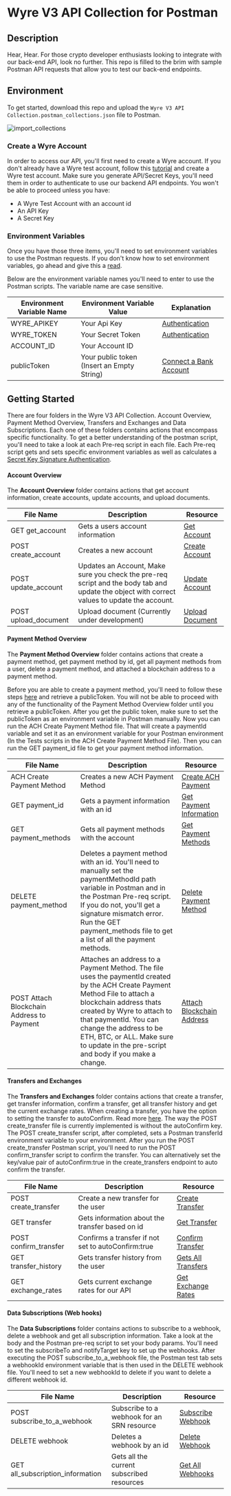 # Wyre V3 API Collection for Postman

## Description

Hear, Hear. For those crypto developer enthusiasts looking to integrate with our back-end API, look no further. This repo is filled to the brim with sample Postman API requests that allow you to test our back-end endpoints.

## Environment

To get started, download this repo and upload the `Wyre V3 API Collection.postman_collections.json` file to Postman.

![import_collections](https://media.giphy.com/media/5z5Z9IxUP5QeMtMK9Z/giphy.gif)

### Create a Wyre Account

In order to access our API, you'll first need to create a Wyre account. If you don't already have a Wyre test account, follow this [tutorial](https://support.sendwyre.com/getting-started/how-to-sign-up-for-wyre-as-a-partner) and create a Wyre test account. Make sure you generate API/Secret Keys, you'll need them in order to authenticate to use our backend API endpoints. You won't be able to proceed unless you have:

- A Wyre Test Account with an account id
- An API Key
- A Secret Key

### Environment Variables

Once you have those three items, you'll need to set environment variables to use the Postman requests. If you don't know how to set environment variables, go ahead and give this a [read](https://blog.getpostman.com/2014/02/20/using-variables-inside-postman-and-collection-runner/).

Below are the environment variable names you'll need to enter to use the Postman scripts. The variable name are case sensitive.

| **Environment Variable Name** | **Environment Variable Value**             | **Explanation**                                                                    |
| ----------------------------- | ------------------------------------------ | ---------------------------------------------------------------------------------- |
| WYRE_APIKEY                   | Your Api Key                               | [Authentication](https://docs.sendwyre.com/docs/authentication)                    |
| WYRE_TOKEN                    | Your Secret Token                          | [Authentication](https://docs.sendwyre.com/docs/authentication)                    |
| ACCOUNT_ID                    | Your Account ID                            |
| publicToken                   | Your public token (Insert an Empty String) | [Connect a Bank Account](https://docs.sendwyre.com/docs/create-ach-payment-method) |

## Getting Started

There are four folders in the Wyre V3 API Collection. Account Overview, Payment Method Overview, Transfers and Exchanges and Data Subscriptions. Each one of these folders contains actions that encompass specific functionality. To get a better understanding of the postman script, you'll need to take a look at each Pre-req script in each file. Each Pre-req script gets and sets specific environment variables as well as calculates a [Secret Key Signature Authentication](https://docs.sendwyre.com/docs/authentication#secret-key-signature-auth).

#### Account Overview

The **Account Overview** folder contains actions that get account information, create accounts, update accounts, and upload documents.

| **File Name**        | **Description**                                                                                                                              | **Resource**                                                         |
| -------------------- | -------------------------------------------------------------------------------------------------------------------------------------------- | -------------------------------------------------------------------- |
| GET get_account      | Gets a users account information                                                                                                             | [Get Account](https://docs.sendwyre.com/docs/get-account)            |
| POST create_account  | Creates a new account                                                                                                                        | [Create Account](https://docs.sendwyre.com/docs/create-account)      |
| POST update_account  | Updates an Account, Make sure you check the pre-req script and the body tab and update the object with correct values to update the account. | [Update Account](https://docs.sendwyre.com/docs/submit-account-info) |
| POST upload_document | Upload document (Currently under development)                                                                                                | [Upload Document](https://docs.sendwyre.com/docs/upload-document)    |

#### Payment Method Overview

The **Payment Method Overview** folder contains actions that create a payment method, get payment method by id, get all payment methods from a user, delete a payment method, and attached a blockchain address to a payment method.

Before you are able to create a payment method, you'll need to follow these steps [here](https://docs.sendwyre.com/docs/create-ach-payment-method) and retrieve a publicToken. You will not be able to proceed with any of the functionality of the Payment Method Overview folder until you retrieve a publicToken. After you get the public token, make sure to set the publicToken as an environment variable in Postman manually. Now you can run the ACH Create Payment Method file. That will create a paymentId variable and set it as an environment variable for your Postman environment (In the Tests scripts in the ACH Create Payment Method File). Then you can run the GET payment_id file to get your payment method information.

| **File Name**                             | **Description**                                                                                                                                                                                                                                                                                                              | **Resource**                                                                                    |
| ----------------------------------------- | ---------------------------------------------------------------------------------------------------------------------------------------------------------------------------------------------------------------------------------------------------------------------------------------------------------------------------- | ----------------------------------------------------------------------------------------------- |
| ACH Create Payment Method                 | Creates a new ACH Payment Method                                                                                                                                                                                                                                                                                             | [Create ACH Payment](https://docs.sendwyre.com/docs/local_transfer-ach-create-payment-method)   |
| GET payment_id                            | Gets a payment information with an id                                                                                                                                                                                                                                                                                        | [Get Payment Information](https://docs.sendwyre.com/docs/get-payment-method)                    |
| GET payment_methods                       | Gets all payment methods with the account                                                                                                                                                                                                                                                                                    | [Get Payment Methods](https://docs.sendwyre.com/docs/list-payment-methods)                      |
| DELETE payment_method                     | Deletes a payment method with an id. You'll need to manually set the paymentMethodId path variable in Postman and in the Postman Pre-req script. If you do not, you'll get a signature mismatch error. Run the GET payment_methods file to get a list of all the payment methods.                                            | [Delete Payment Method](https://docs.sendwyre.com/docs/delete-payment-method)                   |
| POST Attach Blockchain Address to Payment | Attaches an address to a Payment Method. The file uses the paymentId created by the ACH Create Payment Method File to attach a blockchain address thats created by Wyre to attach to that paymentId. You can change the address to be ETH, BTC, or ALL. Make sure to update in the pre-script and body if you make a change. | [Attach Blockchain Address](https://docs.sendwyre.com/docs/attach-blockchain-to-payment-method) |

#### Transfers and Exchanges

The **Transfers and Exchanges** folder contains actions that create a transfer, get transfer information, confirm a transfer, get all transfer history and get the current exchange rates. When creating a transfer, you have the option to setting the transfer to autoConfirm. Read more [here](https://docs.sendwyre.com/docs/transfer-resources). The way the POST create_transfer file is currently implemented is without the autoConfirm key. The POST create_transfer script, after completed, sets a Postman transferId environment variable to your environment. After you run the POST create_transfer Postman script, you'll need to run the POST confirm_transfer script to confirm the transfer. You can alternatively set the key/value pair of autoConfirm:true in the create_transfers endpoint to auto confirm the transfer.

| **File Name**         | **Description**                                    | **Resource**                                                             |
| --------------------- | -------------------------------------------------- | ------------------------------------------------------------------------ |
| POST create_transfer  | Create a new transfer for the user                 | [Create Transfer](https://docs.sendwyre.com/docs/create-transfer)        |
| GET transfer          | Gets information about the transfer based on id    | [Get Transfer](https://docs.sendwyre.com/docs/get-transfer)              |
| POST confirm_transfer | Confirms a transfer if not set to autoConfirm:true | [Confirm Transfer](https://docs.sendwyre.com/docs/confirm-transfer)      |
| GET transfer_history  | Gets transfer history from the user                | [Gets All Transfers](https://docs.sendwyre.com/docs/transfer-history)    |
| GET exchange_rates    | Gets current exchange rates for our API            | [Get Exchange Rates](https://docs.sendwyre.com/docs/live-exchange-rates) |

#### Data Subscriptions (Web hooks)

The **Data Subscriptions** folder contains actions to subscribe to a webhook, delete a webhook and get all subscription information. Take a look at the body and the Postman pre-req script to set your body params. You'll need to set the subscribeTo and notifyTarget key to set up the webhooks. After executing the POST subscribe_to_a_webhook file, the Postman test tab sets a webhookId environment variable that is then used in the DELETE webhook file. You'll need to set a new webhookId to delete if you want to delete a different webhook id.

| **File Name**                    | **Description**                            | **Resource**                                                          |
| -------------------------------- | ------------------------------------------ | --------------------------------------------------------------------- |
| POST subscribe_to_a_webhook      | Subscribe to a webhook for an SRN resource | [Subscribe Webhook](https://docs.sendwyre.com/docs/subscribe-webhook) |
| DELETE webhook                   | Deletes a webhook by an id                 | [Delete Webhook](https://docs.sendwyre.com/docs/delete-subscription)  |
| GET all_subscription_information | Gets all the current subscribed resources  | [Get All Webhooks](https://docs.sendwyre.com/docs/get-subscriptions)  |
